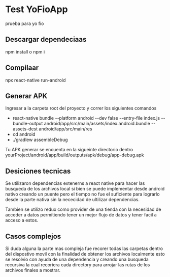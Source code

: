 # Test YoFioApp

prueba para yo fio

## Descargar dependeciaas

npm install o npm i

## Compilaar 

npx react-native run-android

## Generar APK

Ingresar a la carpeta root del proyecto y correr los siguientes comandos

- react-native bundle --platform android --dev false --entry-file index.js --bundle-output android/app/src/main/assets/index.android.bundle --assets-dest android/app/src/main/res
- cd android
- ./gradlew assembleDebug

Tu APK generar se encuenta en la sigueinte directorio dentro yourProject/android/app/build/outputs/apk/debug/app-debug.apk

## Desiciones tecnicas

Se utilizaron dependencias extenerns a react native para hacer las busqueda de los archivos local
si bien se puede implementar desde android nativo creando un puente pero el tiempo no fue el suficiente
para lograrlo desde la parte nativa sin la nececidad de ultilizar dependencias.

Tambien se utilizo redux como provider de una tienda con la necesidad de acceder a datos permitiendo 
tener un mejor flujo de datos y tener facil a acceso a estos.

## Casos complejos

Si duda alguna la parte mas compleja fue recorer todas las carpetas dentro del dispostivo movil con
la finalidad de obtener los archivos localmente esto se resolvio con ayuda de una dependencia y creando
una busqueda recursiva la cual recoriera cada directory para arrojar las rutas de los archivos finales a mostrar.
